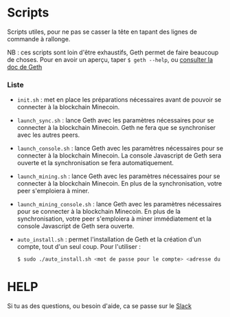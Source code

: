 # Scripts
Scripts utiles, pour ne pas se casser la tête en tapant des lignes de commande à rallonge.

NB : ces scripts sont loin d'être exhaustifs, Geth permet de faire beaucoup de choses. Pour en avoir un aperçu, taper `$ geth --help`, ou [consulter la doc de Geth](https://github.com/ethereum/go-ethereum/wiki)

### Liste

  * `init.sh` : met en place les préparations nécessaires avant de pouvoir se connecter à la blockchain Minecoin.
  * `launch_sync.sh` : lance Geth avec les paramètres nécessaires pour se connecter à la blockchain Minecoin. Geth ne fera que se synchroniser avec les autres peers.
  * `launch_console.sh` : lance Geth avec les paramètres nécessaires pour se connecter à la blockchain Minecoin. La console Javascript de Geth sera ouverte et la synchronisation se fera automatiquement.
  * `launch_mining.sh` : lance Geth avec les paramètres nécessaires pour se connecter à la blockchain Minecoin. En plus de la synchronisation, votre peer s'emploiera à miner.
  * `launch_mining_console.sh` : lance Geth avec les paramètres nécessaires pour se connecter à la blockchain Minecoin. En plus de la synchronisation, votre peer s'emploiera à miner immédiatement et la console Javascript de Geth sera ouverte.
  * `auto_install.sh` : permet l'installation de Geth et la création d'un compte, tout d'un seul coup. Pour l'utiliser :
  
    ```bash
    $ sudo ./auto_install.sh <mot de passe pour le compte> <adresse du fichier minecoin_genesis.json>`
    ```

# HELP

Si tu as des questions, ou besoin d'aide, ca se passe sur le [Slack](http://minecoin.slack.com)


